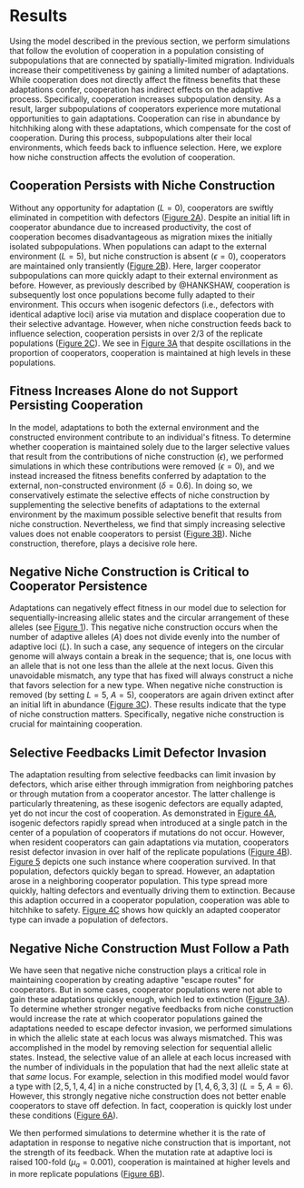 
# Results

Using the model described in the previous section, we perform simulations that follow the evolution of cooperation in a population consisting of subpopulations that are connected by spatially-limited migration.
Individuals increase their competitiveness by gaining a limited number of adaptations.
While cooperation does not directly affect the fitness benefits that these adaptations confer, cooperation has indirect effects on the adaptive process.
Specifically, cooperation increases subpopulation density. As a result, larger subpopulations of cooperators experience more mutational opportunities to gain adaptations. 
Cooperation can rise in abundance by hitchhiking along with these adaptations, which compensate for the cost of cooperation.
During this process, subpopulations alter their local environments, which feeds back to influence selection.
Here, we explore how niche construction affects the evolution of cooperation.


## Cooperation Persists with Niche Construction

Without any opportunity for adaptation ($L=0$), cooperators are swiftly eliminated in competition with defectors ([Figure 2A](#fig2)).
Despite an initial lift in cooperator abundance due to increased productivity, the cost of cooperation becomes disadvantageous as migration mixes the initially isolated subpopulations.
When populations can adapt to the external environment ($L=5$), but niche construction is absent ($\epsilon=0$), cooperators are maintained only transiently ([Figure 2B](#fig2)).
Here, larger cooperator subpopulations can more quickly adapt to their external environment as before.
However, as previously described by @HANKSHAW, cooperation is subsequently lost once populations become fully adapted to their environment.
This occurs when isogenic defectors (i.e., defectors with identical adaptive loci) arise via mutation and displace cooperation due to their selective advantage.
However, when niche construction feeds back to influence selection, cooperation persists in over 2/3 of the replicate populations ([Figure 2C](#fig2)).
We see in [Figure 3A](#fig3) that despite oscillations in the proportion of cooperators, cooperation is maintained at high levels in these populations.


## Fitness Increases Alone do not Support Persisting Cooperation

In the model, adaptations to both the external environment and the constructed environment contribute to an individual's fitness.
To determine whether cooperation is maintained solely due to the larger selective values that result from the contributions of niche construction ($\epsilon$), we performed simulations in which these contributions were removed ($\epsilon=0$), and we instead increased the fitness benefits conferred by adaptation to the external, non-constructed environment ($\delta=0.6)$.
In doing so, we conservatively estimate the selective effects of niche construction by supplementing the selective benefits of adaptations to the external environment by the maximum possible selective benefit that results from niche construction.
Nevertheless, we find that simply increasing selective values does not enable cooperators to persist ([Figure 3B](#fig3)).
Niche construction, therefore, plays a decisive role here.


## Negative Niche Construction is Critical to Cooperator Persistence

Adaptations can negatively effect fitness in our model due to selection for sequentially-increasing allelic states and the circular arrangement of these alleles (see [Figure 1](#fig1)).
This negative niche construction occurs when the number of adaptive alleles ($A$) does not divide evenly into the number of adaptive loci ($L$).
In such a case, any sequence of integers on the circular genome will always contain a break in the sequence; that is, one locus with an allele that is not one less than the allele at the next locus.
Given this unavoidable mismatch, any type that has fixed will always construct a niche that favors selection for a new type.
When negative niche construction is removed (by setting $L=5$, $A=5$), cooperators are again driven extinct after an initial lift in abundance ([Figure 3C](#fig3)).
These results indicate that the type of niche construction matters. Specifically, negative niche construction is crucial for maintaining cooperation.


## Selective Feedbacks Limit Defector Invasion

The adaptation resulting from selective feedbacks can limit invasion by defectors, which arise either through immigration from neighboring patches or through mutation from a cooperator ancestor.
The latter challenge is particularly threatening, as these isogenic defectors are equally adapted, yet do not incur the cost of cooperation.
As demonstrated in [Figure 4A](#fig4), isogenic defectors rapidly spread when introduced at a single patch in the center of a population of cooperators if mutations do not occur.
However, when resident cooperators can gain adaptations via mutation, cooperators resist defector invasion in over half of the replicate populations ([Figure 4B](#fig4)).
[Figure 5](#fig5) depicts one such instance where cooperation survived.
In that population, defectors quickly began to spread.
However, an adaptation arose in a neighboring cooperator population.
This type spread more quickly, halting defectors and eventually driving them to extinction.
Because this adaption occurred in a cooperator population, cooperation was able to hitchhike to safety.
[Figure 4C](#fig4) shows how quickly an adapted cooperator type can invade a population of defectors.


## Negative Niche Construction Must Follow a Path

We have seen that negative niche construction plays a critical role in maintaining cooperation by creating adaptive "escape routes" for cooperators.
But in some cases, cooperator populations were not able to gain these adaptations quickly enough, which led to extinction ([Figure 3A](#fig3)).
To determine whether stronger negative feedbacks from niche construction would increase the rate at which cooperator populations gained the adaptations needed to escape defector invasion, we performed simulations in which the allelic state at each locus was always mismatched.
This was accomplished in the model by removing selection for sequential allelic states.
Instead, the selective value of an allele at each locus increased with the number of individuals in the population that had the next allelic state at that *same* locus.
For example, selection in this modified model would favor a type with $[2,5,1,4,4]$ in a niche constructed by $[1,4,6,3,3]$ ($L=5$, $A=6$).
However, this strongly negative niche construction does not better enable cooperators to stave off defection. In fact, cooperation is quickly lost under these conditions ([Figure 6A](#fig6)).

We then performed simulations to determine whether it is the rate of adaptation in response to negative niche construction that is important, not the strength of its feedback.
When the mutation rate at adaptive loci is raised 100-fold ($\mu_{a}=0.001$), cooperation is maintained at higher levels and in more replicate populations ([Figure 6B](#fig6)).

